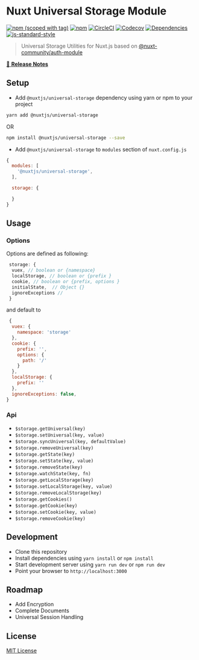 # Nuxt Universal Storage Module

[![npm (scoped with tag)](https://img.shields.io/npm/v/@nuxtjs/universal-storage/latest.svg?style=flat-square)](https://npmjs.com/package/@nuxtjs/universal-storage)
[![npm](https://img.shields.io/npm/dt/@nuxtjs/universal-storage.svg?style=flat-square)](https://npmjs.com/package/@nuxtjs/universal-storage)
[![CircleCI](https://img.shields.io/circleci/project/github/nuxt-community/universal-storage.svg?style=flat-square)](https://circleci.com/gh/nuxt-community/universal-storage)
[![Codecov](https://img.shields.io/codecov/c/github/nuxt-community/universal-storage.svg?style=flat-square)](https://codecov.io/gh/nuxt-community/universal-storage)
[![Dependencies](https://david-dm.org/nuxt-community/universal-storage/status.svg?style=flat-square)](https://david-dm.org/nuxt-community/universal-storage)
[![js-standard-style](https://img.shields.io/badge/code_style-standard-brightgreen.svg?style=flat-square)](http://standardjs.com)

> Universal Storage Utilities for Nuxt.js based on [@nuxt-community/auth-module](https://github.com/nuxt-community/auth-module)

[📖 **Release Notes**](./CHANGELOG.md)


## Setup

- Add `@nuxtjs/universal-storage` dependency using yarn or npm to your project
```sh
yarn add @nuxtjs/universal-storage
```
OR
```sh
npm install @nuxtjs/universal-storage --save
```

- Add `@nuxtjs/universal-storage` to `modules` section of `nuxt.config.js`

```js
{
  modules: [
    '@nuxtjs/universal-storage',
  ],

  storage: {

  }
}
```

## Usage

### Options

Options are defined as following:
```js
 storage: {
  vuex, // boolean or {namespace}
  localStorage, // boolean or {prefix }
  cookie, // boolean or {prefix, options }
  initialState,  // Object {}
  ignoreExceptions //
 }
```
and default to
```js
 {
  vuex: {
    namespace: 'storage'
  },
  cookie: {
    prefix: '',
    options: {
      path: '/'
    }
  },
  localStorage: {
    prefix: ''
  },
  ignoreExceptions: false,
}
```

### Api

* `$storage.getUniversal(key)`
* `$storage.setUniversal(key, value)`
* `$storage.syncUniversal(key, defaultValue)`
* `$storage.removeUniversal(key)`
* `$storage.getState(key)`
* `$storage.setState(key, value)`
* `$storage.removeState(key)`
* `$storage.watchState(key, fn)`
* `$storage.getLocalStorage(key)`
* `$storage.setLocalStorage(key, value)`
* `$storage.removeLocalStorage(key)`
* `$storage.getCookies()`
* `$storage.getCookie(key)`
* `$storage.setCookie(key, value)`
* `$storage.removeCookie(key)`

## Development

- Clone this repository
- Install dependencies using `yarn install` or `npm install`
- Start development server using `yarn run dev` or `npm run dev`
- Point your browser to `http://localhost:3000`

## Roadmap

- Add Encryption
- Complete Documents
- Universal Session Handling

## License

[MIT License](./LICENSE)

